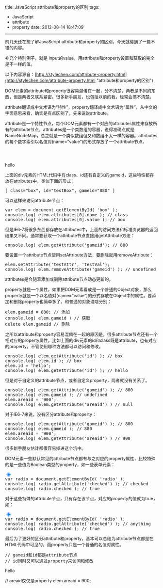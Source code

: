 title: JavaScript attribute和property的区别
tags:
  - JavaScript
  - attribute
  - property
date: 2012-08-14 18:47:09
---

前几天还在想了解JavaScript attribute和property的区别，今天就碰到了一篇不错的内容。

补充个特别例子，就是 input的value，用attribute和property设置和获取的完全是不一样的值。

以下内容源自：[http://stylechen.com/attribute-property.html](http://stylechen.com/attribute-property.html "attribute和property的区别")

DOM元素的attribute和property很容易混倄在一起，分不清楚，两者是不同的东西，但是两者又联系紧密。很多新手朋友，也包括以前的我，经常会搞不清楚。

<span id="more-933"></span>

attribute翻译成中文术语为“特性”，property翻译成中文术语为“属性”，从中文的字面意思来看，确实是有点区别了，先来说说attribute。

attribute是一个特性节点，每个DOM元素都有一个对应的attributes属性来存放所有的attribute节点，attributes是一个类数组的容器，说得准确点就是NameNodeMap，总之就是一个类似数组但又和数组不太一样的容器。attributes的每个数字索引以名值对(name=”value”)的形式存放了一个attribute节点。

<pre class="brush: c-sharp"></pre>

&nbsp;

<div id="box" class="box">hello</div>

上面的div元素的HTML代码中有class、id还有自定义的gameid，这些特性都存放在attributes中，类似下面的形式：

<pre class="brush: c-sharp">[ class="box", id="testBox", gameid="880" ]</pre>

可以这样来访问attribute节点：

<pre class="brush: c-sharp">var elem = document.getElementById( 'box' );
console.log( elem.attributes[0].name ); // class
console.log( elem.attributes[0].value ); // box</pre>

但是IE6-7将很多东西都存放在attributes中，上面的访问方法和标准浏览器的返回结果又不同。通常要获取一个attribute节点直接用getAttribute方法：

<pre class="brush: c-sharp">console.log( elem.getAttribute('gameid'); // 880</pre>

要设置一个attribute节点使用setAttribute方法，要删除就用removeAttribute：

<pre class="brush: c-sharp">elem.setAttribute('testAttr', 'testVal');
console.log( elem.removeAttribute('gameid') ); // undefined</pre>

attributes是会随着添加或删除attribute节点动态更新的。

property就是一个属性，如果把DOM元素看成是一个普通的Object对象，那么property就是一个以名值对(name=”value”)的形式存放在Object中的属性。要添加和删除property也简单多了，和普通的对象没啥分别：

<pre class="brush: c-sharp">elem.gameid = 880; // 添加
console.log( elem.gameid ) // 获取
delete elem.gameid // 删除</pre>

之所以attribute和property容易混倄在一起的原因是，很多attribute节点还有一个相对应的property属性，比如上面的div元素的id和class既是attribute，也有对应的property，不管使用哪种方法都可以访问和修改。

<pre class="brush: c-sharp">console.log( elem.getAttribute('id') ); // box
console.log( elem.id ); // box
elem.id = 'hello';
console.log( elem.getAttribute('id') ); // hello</pre>

但是对于自定义的attribute节点，或者自定义property，两者就没有关系了。

<pre class="brush: c-sharp">console.log( elem.getAttribute('gameid') ); // 880
console.log( elem.gameid ); // undefined
elem.areaid = '900';
console.log( elem.getAttribute('areaid') ) // null</pre>

对于IE6-7来说，没有区分attribute和property：

<pre class="brush: c-sharp">console.log( elem.getAttribute('gameid') ); // 880
console.log( elem.gameid ); // 880
elem.areaid = '900';
console.log( elem.getAttribute('areaid') ) // 900</pre>

很多新手朋友估计都很容易掉进这个坑中。

DOM元素一些默认常见的attribute节点都有与之对应的property属性，比较特殊的是一些值为Boolean类型的property，如一些表单元素：

<pre class="brush: c-sharp"><input id="raido" type="radio" checked="checked" />
var radio = document.getElementById( 'radio' );
console.log( radio.getAttribute('checked') ); // checked
console.log( radio.checked ); // true</pre>

对于这些特殊的attribute节点，只有存在该节点，对应的property的值就为true，如：

<pre class="brush: c-sharp"><input id="raido" type="radio" checked="checked" />
var radio = document.getElementById( 'radio' );
console.log( radio.getAttribute('checked') ); // anything
console.log( radio.checked ); // true</pre>

最后为了更好的区分attribute和property，基本可以总结为attribute节点都是在HTML代码中可见的，而property只是一个普通的名值对属性。

<pre class="brush: c-sharp">// gameid和id都是attribute节点
// id同时又可以通过property来访问和修改</pre>
<div id="box">hello</div>

// areaid仅仅是property elem.areaid = 900;